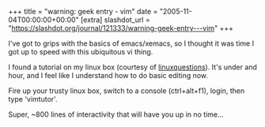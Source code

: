 +++
title = "warning: geek entry - vim"
date = "2005-11-04T00:00:00+00:00"
[extra]
slashdot_url = "https://slashdot.org/journal/121333/warning-geek-entry---vim"
+++

<p>I've got to grips with the basics of emacs/xemacs, so I thought it was time I got up to speed with this ubiquitous vi thing.</p>
<p>I found a tutorial on my linux box (courtesy of <a href="http://www.linuxquestions.org/">linuxquestions</a>). It's under and hour, and I feel like I understand how to do basic editing now.</p>
<p>Fire up your trusty linux box, switch to a console (ctrl+alt+f1), login, then type 'vimtutor'.</p>
<p>Super, ~800 lines of interactivity that will have you up in no time...</p>

